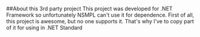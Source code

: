 ##About this 3rd party project
This project was developed for .NET Framework so unfortunately NSMPL can't use it for dependence.
First of all, this project is awesome, but no one supports it. That's why I've to copy part of it for using in .NET Standard
